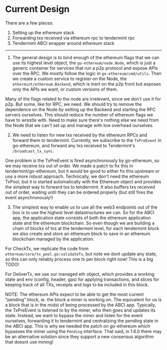 # Current Design

There are a few pieces:

1. Setting up the ethereum stack
2. Forwarding txs received via ethereum rpc to tendermint rpc
3. Tendermint ABCI wrapper around ethereum stack


----


1. The general design is to bind enough of the ethereum flags that we can
use its highest level object, the `go-ethereum/node.Node`, which is just a generic container for services
that run a p2p protocol and expose APIs over the RPC.
We mostly follow the logic in `go-ethereum/cmd/utils`. Then we create a custom service to register on the Node, 
the `ethermint/ethereum.Backend`, which is inert on the p2p front but exposes only the APIs we want, or custom versions of them.

Many of the flags related to the node are irrelevant, since we don't use it for p2p.
But some, like for RPC, we need.
We should try to remove the dependence on the Node by setting up the Backend 
and starting the RPC servers ourselves. This should reduce the number of ethereum flags we have to wrestle with.
Need to make sure there's nothing else we need from the Node that we can't set up and manage with low overhead ourselves.

2. We need to listen for new txs received by the ethereum RPCs and forward them to
tendermint. Currently, we subscribe to the `TxPreEvent` in go-ethereum, and
forward any txs received to Tendermint's `/broadcast_tx_sync`.

One problem is the TxPreEvent is fired asynchronously by go-ethereum,
so we may receive txs out of order. We made a patch to fix this in tendermint/go-ethereum, 
but it would be good to either fix this upstream or use a more robust approach.
Technically, we don't need the ethereum TxPool, but it is started automatically 
with the Ethereum object and provides the simplest way to forward txs to tendermint.
It also buffers txs received out of order, waiting until they can be ordered properly 
(but still fires the event asynchronously!)

3. The simplest way to enable us to use all the web3 endpoints out of the box is to use the highest level
datastructures we can. So for the ABCI app, the application state consists of both the ethereum application state
and the ethereum blockchain. So even though we are building a chain of blocks of txs at the tendermint level,
for each tendermint block we also create and store an ethereum block to save in an ethereum blockchain managed
by the application.

For CheckTx, we replicate the code from `ethereum/core/tx_pool.go:validateTx`, but note we dont update any state,
so this can only reliably process one tx per block right now! This is a big TODO!

For DeliverTx, we use our managed eth object, which provides a working state and env (config, header, gas) for applying transactions,
and slices for keeping track of all TXs, receipts and logs to be included in this block.

NOTE: The ethereum APIs expect to be able to get the most current "pending" block, ie. the block a miner is working on.
The equivalent for us is a block that is in the midst of being processed by the ABCI app.
Typically, the TxPreEvent is listened to by the miner, who then goes and updates its state.
Instead, we want to bypass the miner and listen for the event ourselves, forwarding it to tendermint
and centralizing the pending state in the ABCI app. This is why we needed the patch on go-ethereum which bypasses
the miner using the `Pending` interface. That said, in 1.6.0 there may be an alternative solution since they support 
a new consensus algorithm that doesnt use mining!


